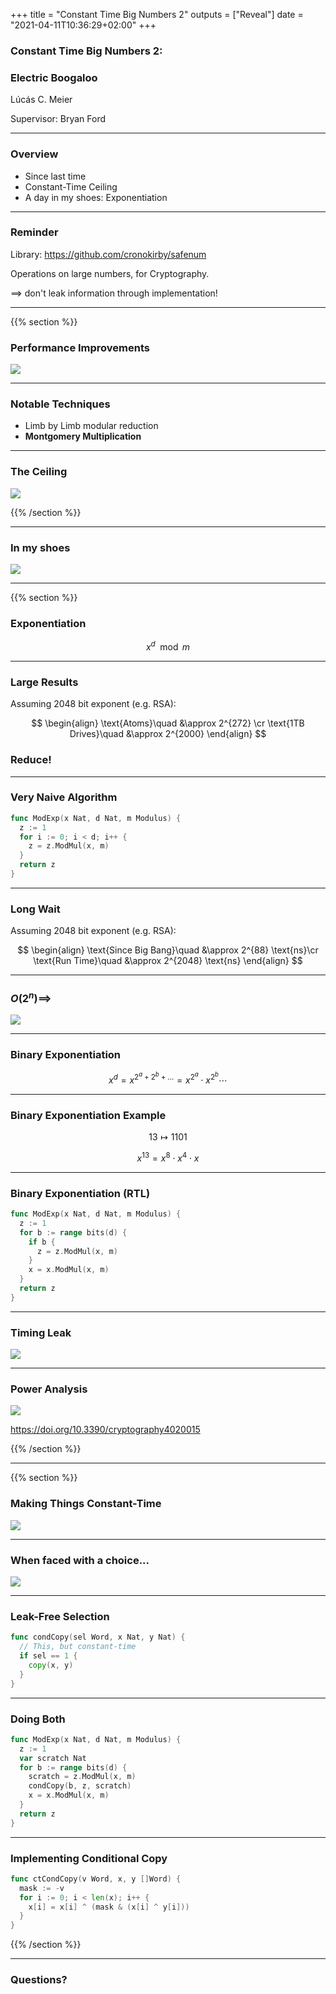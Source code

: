 +++
title = "Constant Time Big Numbers 2"
outputs = ["Reveal"]
date = "2021-04-11T10:36:29+02:00"
+++

### Constant Time Big Numbers 2:
### Electric Boogaloo

Lúcás C. Meier

Supervisor: Bryan Ford

---

### Overview

- Since last time
- Constant-Time Ceiling
- A day in my shoes: Exponentiation

---

### Reminder

Library: https://github.com/cronokirby/safenum

Operations on large numbers, for Cryptography.

$\implies$ don't leak information through implementation!

---

{{% section %}}

### Performance Improvements

![](./res/1.svg)

---

### Notable Techniques

- Limb by Limb modular reduction
- **Montgomery Multiplication**

---

### The Ceiling

![](./res/2.png)

{{% /section %}}

---

### In my shoes

![](./res/3.jpg)

---

{{% section %}}

### Exponentiation

$$x^d \mod m$$

---

### Large Results

Assuming $2048$ bit exponent (e.g. RSA):

$$
\begin{align}
\text{Atoms}\quad &\approx 2^{272} \cr
\text{1TB Drives}\quad &\approx 2^{2000}
\end{align}
$$

### Reduce!

---

### Very Naive Algorithm

```go
func ModExp(x Nat, d Nat, m Modulus) {
  z := 1
  for i := 0; i < d; i++ {
    z = z.ModMul(x, m)
  }
  return z
}
```

---

### Long Wait

Assuming $2048$ bit exponent (e.g. RSA):

$$
\begin{align}
\text{Since Big Bang}\quad &\approx 2^{88} \text{ns}\cr
\text{Run Time}\quad &\approx 2^{2048} \text{ns}
\end{align}
$$

---

### $O(2^n) \implies$

![](./res/4.webp)

---

### Binary Exponentiation

$$
x^d = x^{2^a + 2^b + \ldots} = x^{2^a} \cdot x^{2^b} \cdots
$$

---

### Binary Exponentiation Example

$$
13 \mapsto 1101
$$

$$
x^{13} = x^8 \cdot x^4 \cdot x
$$


---

### Binary Exponentiation (RTL)

```go
func ModExp(x Nat, d Nat, m Modulus) {
  z := 1
  for b := range bits(d) {
    if b {
      z = z.ModMul(x, m)
    }
    x = x.ModMul(x, m)
  }
  return z
}
```

---

### Timing Leak

![](./res/6.svg)

---

### Power Analysis

![](./res/5.jpg)

https://doi.org/10.3390/cryptography4020015

{{% /section %}}

---

{{% section %}}

### Making Things Constant-Time

![](./res/7.webp)

---

### When faced with a choice...

![](./res/8.gif)

---

### Leak-Free Selection

```go
func condCopy(sel Word, x Nat, y Nat) {
  // This, but constant-time
  if sel == 1 {
    copy(x, y)
  }
}
```

---

### Doing Both

```go
func ModExp(x Nat, d Nat, m Modulus) {
  z := 1
  var scratch Nat
  for b := range bits(d) {
    scratch = z.ModMul(x, m)
    condCopy(b, z, scratch)
    x = x.ModMul(x, m)
  }
  return z
}
```

---

### Implementing Conditional Copy

```go
func ctCondCopy(v Word, x, y []Word) {
  mask := -v
  for i := 0; i < len(x); i++ {
    x[i] = x[i] ^ (mask & (x[i] ^ y[i]))
  }
}
```

{{% /section %}}

---

### Questions?
